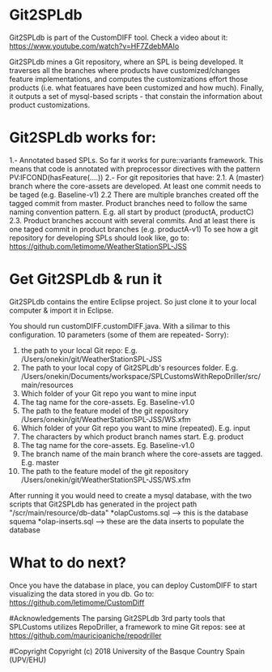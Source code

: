 # Git2SPLdb

Git2SPLdb is part of the CustomDIFF tool. Check a video about it: https://www.youtube.com/watch?v=HF7ZdebMAIo

Git2SPLdb mines a Git repository, where an SPL is  being developed. It traverses all the branches where products have customized/changes feature implementations, and computes the customizations effort those products (i.e. what featuares have been customized and how much). Finally, it outputs  a set of mysql-based scripts - that constain the information about product customizations.

# Git2SPLdb works for:
1.- Annotated based SPLs. So far it works for pure::variants framework. This means that code is annotated with preprocessor directives with the pattern PV:IFCOND(hasFeature(....))
2.- For git repositories that have:
  2.1. A (master) branch where the core-assets are developed. At least one commit needs to be taged (e.g. Baseline-v1)
  2.2 There are multiple branches created off the tagged commit from master. Product branches need to follow the same naming convention pattern. E.g. all start by product (productA, productC)
  2.3. Product branches account with several commits. And at least there is one taged commit in product branches (e.g. productA-v1)
To see how a git repository for developing SPLs should look like, go to: https://github.com/letimome/WeatherStationSPL-JSS

# Get Git2SPLdb & run it

Git2SPLdb contains the entire Eclipse project. So just clone it to your local computer & import it in Eclipse.

You should run customDIFF.customDIFF.java. With a silimar to this configuration. 10 parameters (some of them are repeated- Sorry):

1. the path to your local Git repo: E.g.  /Users/onekin/git/WeatherStationSPL-JSS
2. The path to your local copy of Git2SPLdb's  resources folder. E.g. /Users/onekin/Documents/workspace/SPLCustomsWithRepoDriller/src/main/resources
3. Which folder of your Git repo you want to mine  input
4. The tag name for the core-assets. Eg.  Baseline-v1.0
5. The path to the feature model of the git repository  /Users/onekin/git/WeatherStationSPL-JSS/WS.xfm
6. Which folder of your Git repo you want to mine   (repeated). E.g.  input
7. The characters by which product branch names start.  E.g. product
8. The tag name for the core-assets. Eg.  Baseline-v1.0
9. The branch name of  the main branch where the core-assets are tagged. E.g.  master
10. The path to the feature model of the git repository  /Users/onekin/git/WeatherStationSPL-JSS/WS.xfm 

After running it you would need to create a mysql database, with the two scripts that Git2SPLdb has generated in the project path "/scr/main/resource/db-data"
*olapCustoms.sql --> this is the database squema
*olap-inserts.sql --> these are the data inserts to populate the database

# What to do next?
Once you have the database in place, you can deploy CustomDIFF to start visualizing the data stored in you db. Go to:
https://github.com/letimome/CustomDiff


#Acknowledgements
The parsing Git2SPLdb 3rd party tools that SPLCustoms utilizes
RepoDriller, a framework to mine Git repos: see at https://github.com/mauricioaniche/repodriller 

#Copyright
Copyright (c) 2018 University of the Basque Country Spain (UPV/EHU)
